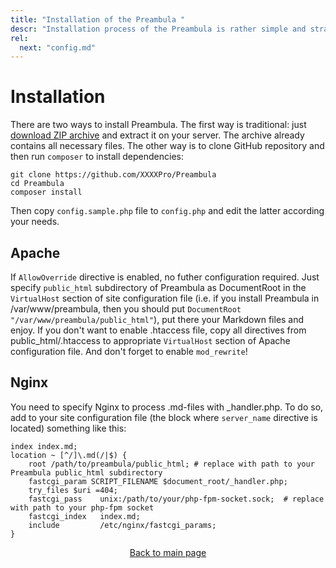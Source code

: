 ```yaml
---
title: "Installation of the Preambula "
descr: "Installation process of the Preambula is rather simple and straightforward both for Apache and Nginx servers" 
rel:
  next: "config.md"
---
```

# Installation

There are two ways to install Preambula. The first way is traditional: just [download ZIP archive](/download/preambula.zip) and extract it on your server. The archive already contains all necessary files. The other way is to clone GitHub repository and then run `composer` to install dependencies:

    git clone https://github.com/XXXXPro/Preambula
    cd Preambula
    composer install

Then copy `config.sample.php` file to `config.php` and edit the latter according your needs.

## Apache

If `AllowOverride` directive is enabled, no futher configuration required. Just specify `public_html` subdirectory of Preambula as DocumentRoot in the `VirtualHost` section of site configuration file (i.e. if you install Preambula in /var/www/preambula, then you should put `DocumentRoot "/var/www/preambula/public_html"`), put there your Markdown files and enjoy. If you don't want to enable .htaccess file, copy all directives from public_html/.htaccess to appropriate `VirtualHost` section of Apache configuration file. And don't forget to enable `mod_rewrite`!

## Nginx 

You need to specify Nginx to process .md-files with _handler.php. To do so, add to your site configuration file (the block where `server_name` directive is located) something like this:

    index index.md;
    location ~ [^/]\.md(/|$) {
        root /path/to/preambula/public_html; # replace with path to your Preambula public_html subdirectory
        fastcgi_param SCRIPT_FILENAME $document_root/_handler.php; 
        try_files $uri =404;
        fastcgi_pass    unix:/path/to/your/php-fpm-socket.sock;  # replace with path to your php-fpm socket
        fastcgi_index   index.md;
        include         /etc/nginx/fastcgi_params;
    }

<p style="display:block; text-align: center"><a href="/">Back to main page</a></p>